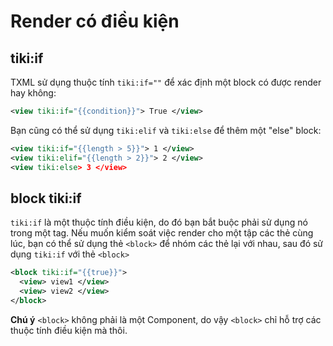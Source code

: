# Render có điều kiện

## tiki:if

TXML sử dụng thuộc tính `tiki:if=""` để xác định một block có được render hay không:

```xml
<view tiki:if="{{condition}}"> True </view>
```

Bạn cũng có thể sử dụng `tiki:elif` và `tiki:else` để thêm một "else" block:

```xml
<view tiki:if="{{length > 5}}"> 1 </view>
<view tiki:elif="{{length > 2}}"> 2 </view>
<view tiki:else> 3 </view>
```

## block tiki:if

`tiki:if` là một thuộc tính điều kiện, do đó bạn bắt buộc phải sử dụng nó trong một tag.
Nếu muốn kiểm soát việc render cho một tập các thẻ cùng lúc, bạn có thể sử dụng thẻ `<block>`
để nhóm các thẻ lại với nhau, sau đó sử dụng `tiki:if` với thẻ `<block>`

```xml
<block tiki:if="{{true}}">
  <view> view1 </view>
  <view> view2 </view>
</block>
```

**Chú ý** `<block>` không phải là một Component, do vậy `<block>` chỉ hỗ trợ các thuộc tính điều kiện mà thôi.
